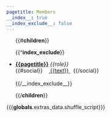 ```yaml
---
pagetitle: Members
__index__: true
__index_exclude__: false
---
```


<ul id="shuffleme">

{{#__children__}}

{{^__index_exclude__}}
<li>
<a href="members/{{__filename__}}"><b>{{pagetitle}}</b></a>
	<em>{{role}}</em>
	<br/>
	{{#social}}
	<a href="{{url}}">
		<img height="12" src="./{{__globals__.extras_data.icon_path}}{{icon}}.svg">
		{{text}}
	</a>&nbsp;
	{{/social}}
	<br/><br/>
</li>
{{/__index_exclude__}}

{{/__children__}}


</ul>

{{{__globals__.extras_data.shuffle_script}}}
